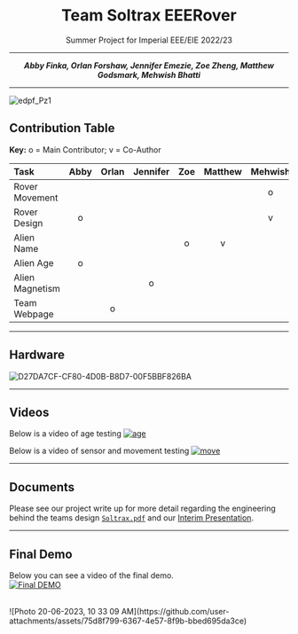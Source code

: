 <center>

# Team Soltrax EEERover
Summer Project for Imperial EEE/EIE 2022/23

---

**_Abby Finka, Orlan Forshaw, Jennifer Emezie, Zoe Zheng, Matthew Godsmark, Mehwish Bhatti_**

---

</center>

![edpf_Pz1](https://github.com/user-attachments/assets/46a67a13-85f3-40a6-a8ae-1b73ef46c4a3)


## Contribution Table

**Key:** o = Main Contributor; v = Co-Author


| Task                | Abby | Orlan | Jennifer | Zoe | Matthew | Mehwish |
|:--------------------|:--------:|:-----:|:------:|:-----:|:----:|:----------:|
| Rover Movement      |          |       |        |       |      |      o     |
| Rover Design        |     o    |       |        |       |      |      v     |
| Alien Name          |          |       |        |   o   |  v   |            |
| Alien Age           |    o     |       |        |       |      |            |
| Alien Magnetism     |          |       |    o   |       |      |            |
| Team Webpage        |          |   o   |        |       |      |            |

___
## Hardware
![D27DA7CF-CF80-4D0B-B8D7-00F5BBF826BA](https://github.com/user-attachments/assets/8f10170b-6a3c-44c2-b663-a20f34f43ed9)
___
## Videos 
Below is a video of age testing
[![age](https://img.youtube.com/vi/FwyPFLFQa2M&list=PL8CWvMraml-7GFHXY4zaqxFh0PDaMUSf0&index=1&ab_channel=Jen)](https://www.youtube.com/watch?v=FwyPFLFQa2M&list=PL8CWvMraml-7GFHXY4zaqxFh0PDaMUSf0&index=1&ab_channel=Jen)


Below is a video of sensor and movement testing
[![move](https://img.youtube.com/vi/HSvzeChAvag&list=PL8CWvMraml-7GFHXY4zaqxFh0PDaMUSf0&index=2&ab_channel=Jen)](https://www.youtube.com/watch?v=HSvzeChAvag&list=PL8CWvMraml-7GFHXY4zaqxFh0PDaMUSf0&index=2&ab_channel=Jen)
___
## Documents 
Please see our project write up for more detail regarding the engineering behind the teams design [`Soltrax.pdf`](./Soltrax.pdf) and our [Interim Presentation](https://www.canva.com/design/DAFkkoNc9i0/usRfsTg2y6Oj4BSP19Y2mA/view?utm_content=DAFkkoNc9i0&utm_campaign=designshare&utm_medium=link&utm_source=editor).
___

## Final Demo
Below you can see a video of the final demo. 
<br/>
[![Final DEMO](https://img.youtube.com/vi/kKdj9ryf2Y0&list=PL8CWvMraml-7GFHXY4zaqxFh0PDaMUSf0&index=3&ab_channel=Jen)](https://www.youtube.com/watch?v=kKdj9ryf2Y0&list=PL8CWvMraml-7GFHXY4zaqxFh0PDaMUSf0&index=3&ab_channel=Jen)

<br/>
![Photo 20-06-2023, 10 33 09 AM](https://github.com/user-attachments/assets/75d8f799-6367-4e57-8f9b-bbed695da3ce)
